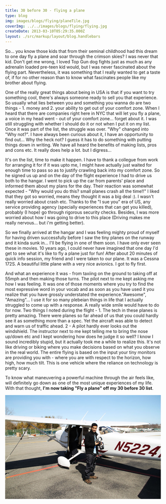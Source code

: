 ```yaml
---
title: 30 before 30 - flying a plane
type: blog
img: images/blogs/flying/planeTile.jpg
coverImg: ../../images/blogs/flying/flying.jpg
createDate: 2013-03-10T05:29:35.000Z
layout: ./src/markup/layout/blog.handlebars
---
```


So... you know those kids that from their seminal childhood had this dream to one day fly a plane and soar through the crimson skies? I was never that kid. Don't get me wrong, I loved Top Gun dog fights just as much as any adrenalin loaded pre-teen kid would, but I was never fascinated about the flying part. Nevertheless, it was something that I really wanted to get a taste of, if for no other reason than to know what fascinates people like my brother about flying. 

One of the really great things about being in USA is that if you want to try something cool, there's always someone ready to sell you that experience. So usually what lies between you and something you wanna do are two things - 1. money and 2. your ability to get out of your comfort zone. When I heard that there are companies right here in NYC that will let you fly a plane, a voice in my head went - out of your comfort zone... forget about it. I was still struggling with whether I should do it or not when I put it on my list. Once it was part of the list, the struggle was over. "Why" changed into "Why not?". I have always been curious about it, I have an opportunity to find out... Why the heck not? I guess it has to do something with putting things down in writing. We have all heard the benefits of making lists, pros and cons etc. It really does help a lot. but I digress...

It's on the list, time to make it happen. I have to thank a collegue from work for arranging it for if it was upto me, I might have actually just waited for enough time to pass so as to justify crawling back into my comfort zone. So he signed us up and on the day of the flight experience I had to drive us both to the hangar. I went to pick up the car from parents' place and informed them about my plans for the day. Their reaction was somewhat expected - "Why would you do this? small planes crash all the time!!" I liked that they got so worried, means they thought it was a big deal :). I wasn't really worried about crash etc. Thanks to the "I sue you" era of US, any service providing agency (specially experiences that can get you killed), probably (I hope) go through rigorous security checks. Besides, I was more worried about how I was going to drive to this place (Driving makes me really nervous... but i'm getting better).

So we finally arrived at the hangar and I was feeling mighty proud of myself for having driven successfully before I saw the tiny planes on the runway and it kinda sunk in... I'll be flying in one of them soon. I have only ever seen these in movies. 10 years ago, I could never have imagined that one day I'd get to see what it's like to fly a plane just for fun! After about 20 minutes of quick info session, my friend and I were taken to our plane. It was a Cessna 172S. A beautiful little plane with a very nice avionics. I got to fly first. 

And what an experience it was - from taxiing on the ground to taking off at 55mph and then making those turns. The pilot next to me kept asking me how I was feeling. It was one of those moments where you try to find the most expressive word in your vocab and as soon as you have used it you realize that you have grossly understated the experience."Awesome", "Amazing"... I use it for so many plebeian things in life that I actually struggled to come up with a response. A really wide smile would have to do for now. Two things I noted during the flight - 1. The tech in these planes is pretty amazing. There were planes so far ahead of us that you could hardly see it as something more than a spec. Yet the aircraft was able to detect and warn us of traffic ahead. 2 - A pilot hardly ever looks out the windshield. The instructor next to me kept telling me to bring the nose up/down etc and I kept wondering how does he judge it so well? I know I sound incredibly stupid, but it actually took me a while to realize this. It's not like driving or biking where you make decisions based on what you observe in the real world. The entire flying is based on the input your tiny monitors are providing you with - where you are with respect to the horizon, how high, how much tilt. This is one vehicle where the reliance on technology is pretty scary.

To know what maneuvering a powerful machine through the air feels like, will definitely go down as one of the most unique experiences of my life. With that thought, **I'm now taking "Fly a plane" off my 30 before 30 list**.

![the plane](../../images/blogs/flying/plane.jpg)
